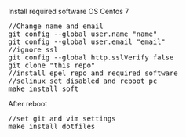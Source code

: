Install required software OS Centos 7
<pre>
//Change name and email 
git config --global user.name "name"
git config --global user.email "email"
//ignore ssl
git config --global http.sslVerify false
git clone "this repo"
//install epel repo and required software
//selinux set disabled and reboot pc
make install_soft 
</pre>
After reboot 
<pre>
//set git and vim settings
make install_dotfiles
</pre>